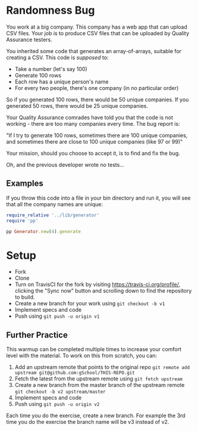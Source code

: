 # Randomness Bug

You work at a big company.  This company has a web app that can upload CSV files.  Your job is to produce CSV files 
that can be uploaded by Quality Assurance testers.

You inherited some code that generates an array-of-arrays, suitable for creating a CSV.  This code is *supposed* to:

* Take a number (let's say 100)
* Generate 100 rows
* Each row has a unique person's name
* For every two people, there's one company (in no particular order)

So if you generated 100 rows, there would be 50 unique companies.
If you generated 50 rows, there would be 25 unique companies.

Your Quality Assurance comrades have told you that the code is not
working - there are too many companies every time.  The bug report is:

"If I try to generate 100 rows, sometimes there are 100 unique companies,
and sometimes there are close to 100 unique companies (like 97 or 99)"

Your mission, should you choose to accept it, is to find and fix the bug.

Oh, and the previous developer wrote no tests...

## Examples

If you throw this code into a file in your bin directory and run it,
you will see that all the company names are unique:

```ruby
require_relative '../lib/generator'
require 'pp'

pp Generator.new(4).generate
```

# Setup

* Fork
* Clone
* Turn on TravisCI for the fork by
  visiting https://travis-ci.org/profile/<github user name>, clicking the "Sync now" button
  and scrolling down to find the repository to build.
* Create a new branch for your work using `git checkout -b v1`
* Implement specs and code
* Push using `git push -u origin v1`

## Further Practice

This warmup can be completed multiple times to increase your comfort level with the material.
To work on this from scratch, you can:

1. Add an upstream remote that points to the original repo `git remote add upstream git@github.com:gSchool/THIS-REPO.git`
1. Fetch the latest from the upstream remote using `git fetch upstream`
1. Create a new branch from the master branch of the upstream remote `git checkout -b v2 upstream/master`
1. Implement specs and code
1. Push using `git push -u origin v2`

Each time you do the exercise, create a new branch. For example the 3rd time you do the exercise the branch
name will be v3 instead of v2.
